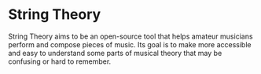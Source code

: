 # String Theory

String Theory aims to be an open-source tool that helps amateur musicians perform and compose pieces of music.
Its goal is to make more accessible and easy to understand some parts of musical theory that may be confusing or hard to remember.